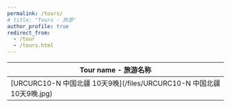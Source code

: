 ```yaml
---
permalink: /tours/
# title: "Tours - 旅游"
author_profile: true
redirect_from: 
  - /tour
  - /tours.html
---
```


<!-- Coming soon - 即将来临 -->

| Tour name - 旅游名称                                                   |
| --------------------------------------------------------------------- |
| [URCURC10-N  中国北疆 10天9晚](/files/URCURC10-N  中国北疆 10天9晚.jpg) |

